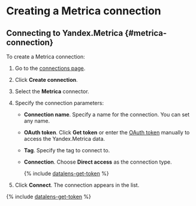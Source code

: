 # Creating a Metrica connection

## Connecting to Yandex.Metrica {#metrica-connection}

To create a Metrica connection:

1. Go to the [connections page](https://datalens.yandex.com/connections).

1. Click **Create connection**.

1. Select the **Metrica** connector.

1. Specify the connection parameters:

    - **Connection name**. Specify a name for the connection. You can set any name.

    - **OAuth token**. Click **Get token** or enter the [OAuth token](#get-oauth-token) manually to access the Yandex.Metrica data.

    - **Tag**. Specify the tag to connect to.

    - **Connection**. Choose **Direct access** as the connection type.

      {% include [datalens-get-token](../../../_includes/datalens/datalens-change-account-note.md) %}

1. Click **Connect**. The connection appears in the list.

{% include [datalens-get-token](../../../_includes/datalens/operations/datalens-get-token.md) %}

